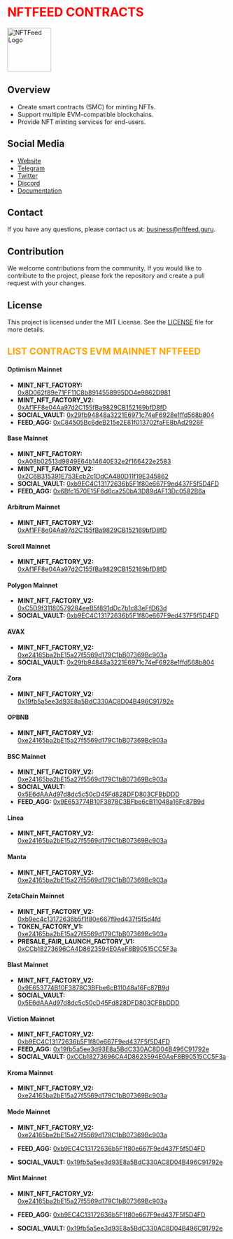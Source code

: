<h1 style="color: red;">NFTFEED CONTRACTS</h1>

<img src="https://avatars.githubusercontent.com/u/162782162?v=4" alt="NFTFeed Logo" width="100" height="100"/>

## Overview
- Create smart contracts (SMC) for minting NFTs.
- Support multiple EVM-compatible blockchains.
- Provide NFT minting services for end-users.

## Social Media

- [Website](https://mint.nftfeed.guru)
- [Telegram](https://t.me/NFTFeedOfficial)
- [Twitter](https://twitter.com/NFTFeedOfficial)
- [Discord](https://discord.com/invite/v65bvg5veQ)
- [Documentation](https://nftfeed.gitbook.io/nftfeed/)

## Contact

If you have any questions, please contact us at: [business@nftfeed.guru](mailto:business@nftfeed.guru).

## Contribution

We welcome contributions from the community. If you would like to contribute to the project, please fork the repository and create a pull request with your changes.

## License
This project is licensed under the MIT License. See the [LICENSE](./LICENSE) file for more details.


<h2 style="color: orange;">LIST CONTRACTS EVM MAINNET NFTFEED</h2>

#### Optimism Mainnet

- **MINT_NFT_FACTORY:** [0x8D062f89e71FF11C8b8914558995DD4e9862D981](https://optimistic.etherscan.io/address/0x8D062f89e71FF11C8b8914558995DD4e9862D981)
- **MINT_NFT_FACTORY_V2:** [0xAf1FF8e04Aa97d2C155fBa9829CB152169bfD8fD](https://optimistic.etherscan.io/address/0xAf1FF8e04Aa97d2C155fBa9829CB152169bfD8fD)
- **SOCIAL_VAULT:** [0x29fb94848a3221E6971c74eF6928e1ffd568b804](https://optimistic.etherscan.io/address/0x29fb94848a3221E6971c74eF6928e1ffd568b804)
- **FEED_AGG:** [0xC84505Bc6deB215e2E81f013702faFE8bAd2928F](https://optimistic.etherscan.io/address/0xC84505Bc6deB215e2E81f013702faFE8bAd2928F)

#### Base Mainnet

- **MINT_NFT_FACTORY:** [0xA08b02513d9849E64b14640E32e2f166422e2583](https://basescan.org/address/0xA08b02513d9849E64b14640E32e2f166422e2583)
- **MINT_NFT_FACTORY_V2:** [0x2C6B315391E753Ecb2c1DdCA480D11f19E345862](https://basescan.org/address/0x2C6B315391E753Ecb2c1DdCA480D11f19E345862)
- **SOCIAL_VAULT:** [0xb9EC4C13172636b5F1f80e667F9ed437F5f5D4FD](https://basescan.org/address/0xb9EC4C13172636b5F1f80e667F9ed437F5f5D4FD)
- **FEED_AGG:** [0x6Bfc1570E15F6d6ca250bA3D89dAF13Dc0582B6a](https://basescan.org/address/0x6Bfc1570E15F6d6ca250bA3D89dAF13Dc0582B6a)


#### Arbitrum Mainnet

- **MINT_NFT_FACTORY_V2:** [0xAf1FF8e04Aa97d2C155fBa9829CB152169bfD8fD](https://arbiscan.io/address/0xAf1FF8e04Aa97d2C155fBa9829CB152169bfD8fD)


#### Scroll Mainnet

- **MINT_NFT_FACTORY_V2:** [0xAf1FF8e04Aa97d2C155fBa9829CB152169bfD8fD](https://scrollscan.io/address/0xAf1FF8e04Aa97d2C155fBa9829CB152169bfD8fD)

#### Polygon Mainnet

- **MINT_NFT_FACTORY_V2:** [0xC5D9f31180579284eeB5f891dDc7b1c83eFfD63d](https://polygonscan.com/address/0xC5D9f31180579284eeB5f891dDc7b1c83eFfD63d)
- **SOCIAL_VAULT:** [0xb9EC4C13172636b5F1f80e667F9ed437F5f5D4FD](https://polygonscan.com/address/0xb9EC4C13172636b5F1f80e667F9ed437F5f5D4FD)

#### AVAX

- **MINT_NFT_FACTORY_V2:** [0xe24165ba2bE15a27f5569d179C1bB07369Bc903a](https://snowtrace.io/address/0xe24165ba2bE15a27f5569d179C1bB07369Bc903a)
- **SOCIAL_VAULT:** [0x29fb94848a3221E6971c74eF6928e1ffd568b804](https://snowtrace.io/address/0x29fb94848a3221E6971c74eF6928e1ffd568b804)

#### Zora

- **MINT_NFT_FACTORY_V2:** [0x19fb5a5ee3d93E8a5BdC330AC8D04B496C91792e](https://explorer.zora.co/address/0x19fb5a5ee3d93E8a5BdC330AC8D04B496C91792e)

#### OPBNB

- **MINT_NFT_FACTORY_V2:** [0xe24165ba2bE15a27f5569d179C1bB07369Bc903a](https://opbnbscan.com/address/0xe24165ba2bE15a27f5569d179C1bB07369Bc903a)

#### BSC Mainnet

- **MINT_NFT_FACTORY_V2:** [0xe24165ba2bE15a27f5569d179C1bB07369Bc903a](https://bscscan.com/address/0xe24165ba2bE15a27f5569d179C1bB07369Bc903a)
- **SOCIAL_VAULT:** [0x5E6dAAAd97d8dc5c50cD45Fd828DFD803CFBbDDD](https://bscscan.com/address/0x5E6dAAAd97d8dc5c50cD45Fd828DFD803CFBbDDD)
- **FEED_AGG:** [0x9E653774B10F3878C3BFbe6cB11048a16Fc87B9d](https://bscscan.com/address/0x9E653774B10F3878C3BFbe6cB11048a16Fc87B9d)

#### Linea

- **MINT_NFT_FACTORY_V2:** [0xe24165ba2bE15a27f5569d179C1bB07369Bc903a](https://lineascan.io/address/0xe24165ba2bE15a27f5569d179C1bB07369Bc903a)

#### Manta

- **MINT_NFT_FACTORY_V2:** [0xe24165ba2bE15a27f5569d179C1bB07369Bc903a](https://explorer.manta.com/address/0xe24165ba2bE15a27f5569d179C1bB07369Bc903a)

#### ZetaChain Mainnet

- **MINT_NFT_FACTORY_V2:** [0xb9ec4c13172636b5f1f80e667f9ed437f5f5d4fd](https://explorer.zetachain.com/address/0xb9ec4c13172636b5f1f80e667f9ed437f5f5d4fd)
- **TOKEN_FACTORY_V1:** [0xe24165ba2bE15a27f5569d179C1bB07369Bc903a](https://explorer.zetachain.com/address/0xe24165ba2bE15a27f5569d179C1bB07369Bc903a)
- **PRESALE_FAIR_LAUNCH_FACTORY_V1:** [0xCCb18273696CA4D8623594E0AeF8B90515CC5F3a](https://explorer.zetachain.com/address/0xCCb18273696CA4D8623594E0AeF8B90515CC5F3a)

#### Blast Mainnet

- **MINT_NFT_FACTORY_V2:** [0x9E653774B10F3878C3BFbe6cB11048a16Fc87B9d](https://explorer.blast.com/address/0x9E653774B10F3878C3BFbe6cB11048a16Fc87B9d)
- **SOCIAL_VAULT:** [0x5E6dAAAd97d8dc5c50cD45Fd828DFD803CFBbDDD](https://explorer.blast.com/address/0x5E6dAAAd97d8dc5c50cD45Fd828DFD803CFBbDDD)

#### Viction Mainnet

- **MINT_NFT_FACTORY_V2:** [0xb9EC4C13172636b5F1f80e667F9ed437F5f5D4FD](https://explorer.viction.com/address/0xb9EC4C13172636b5F1f80e667F9ed437F5f5D4FD)
- **FEED_AGG:** [0x19fb5a5ee3d93E8a5BdC330AC8D04B496C91792e](https://explorer.viction.com/address/0x19fb5a5ee3d93E8a5BdC330AC8D04B496C91792e)
- **SOCIAL_VAULT:** [0xCCb18273696CA4D8623594E0AeF8B90515CC5F3a](https://explorer.viction.com/address/0xCCb18273696CA4D8623594E0AeF8B90515CC5F3a)

#### Kroma Mainnet

- **MINT_NFT_FACTORY_V2:** [0xe24165ba2bE15a27f5569d179C1bB07369Bc903a](https://explorer.kroma.com/address/0xe24165ba2bE15a27f5569d179C1bB07369Bc903a)


#### Mode Mainnet

- **MINT_NFT_FACTORY_V2:** [0xe24165ba2bE15a27f5569d179C1bB07369Bc903a](https://explorer.mode.network/address/0xe24165ba2bE15a27f5569d179C1bB07369Bc903a)

- **FEED_AGG:** [0xb9EC4C13172636b5F1f80e667F9ed437F5f5D4FD](https://explorer.mode.network/address/0xb9EC4C13172636b5F1f80e667F9ed437F5f5D4FD)

- **SOCIAL_VAULT:** [0x19fb5a5ee3d93E8a5BdC330AC8D04B496C91792e](https://explorer.mode.network/address/0x19fb5a5ee3d93E8a5BdC330AC8D04B496C91792e)


#### Mint Mainnet

- **MINT_NFT_FACTORY_V2:** [0xe24165ba2bE15a27f5569d179C1bB07369Bc903a](https://explorer.mintchain.io/address/0xe24165ba2bE15a27f5569d179C1bB07369Bc903a)

- **FEED_AGG:** [0xb9EC4C13172636b5F1f80e667F9ed437F5f5D4FD](https://explorer.mode.network/address/0xb9EC4C13172636b5F1f80e667F9ed437F5f5D4FD)

- **SOCIAL_VAULT:** [0x19fb5a5ee3d93E8a5BdC330AC8D04B496C91792e](https://explorer.mode.network/address/0x19fb5a5ee3d93E8a5BdC330AC8D04B496C91792e)

